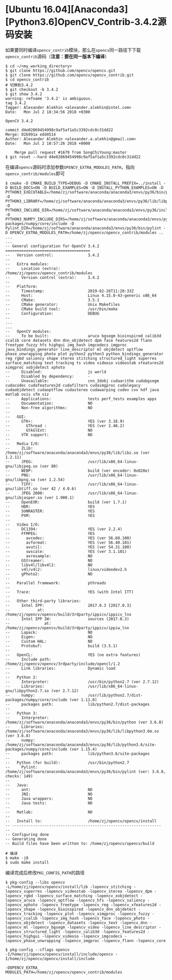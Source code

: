 
# [Ubuntu 16.04][Anaconda3][Python3.6]OpenCV_Contrib-3.4.2源码安装

如果要同时编译`opencv_contrib`模块，那么在`opencv`同一路径下下载`opencv_contrib`源码（**注意：要在同一版本下编译**）

    $ cd ~/<my_working_directory>
    $ git clone https://github.com/opencv/opencv.git
    $ git clone https://github.com/opencv/opencv_contrib.git
    $ cd opencv_contrib
    # 切换到3.4.2
    $ git checkout -b 3.4.2
    $ git show 3.4.2
    warning: refname '3.4.2' is ambiguous.
    tag 3.4.2
    Tagger: Alexander Alekhin <alexander.alekhin@intel.com>
    Date:   Mon Jul 2 18:34:56 2018 +0300

    OpenCV 3.4.2

    commit d4e02869454998c9af5af1a5c3392cdc0c31dd22
    Merge: 02b991a edd4514
    Author: Alexander Alekhin <alexander.a.alekhin@gmail.com>
    Date:   Mon Jul 2 10:57:26 2018 +0000

        Merge pull request #1679 from SongChiYoung:master
    $ git reset --hard d4e02869454998c9af5af1a5c3392cdc0c31dd22

在编译`opencv`源码时添加参数`OPENCV_EXTRA_MODULES_PATH`，指向`opencv_contrib/modules`即可

    $ cmake -D CMAKE_BUILD_TYPE=DEBUG -D CMAKE_INSTALL_PREFIX=../install -D BUILD_DOCS=ON -D BUILD_EXAMPLES=ON -D INSTALL_PYTHON_EXAMPLES=ON -D PYTHON3_EXECUTABLE=/home/zj/software/anaconda/anaconda3/envs/py36/bin/python -D PYTHON3_LIBRARY=/home/zj/software/anaconda/anaconda3/envs/py36/lib/libpython3.6m.so -D PYTHON3_INCLUDE_DIR=/home/zj/software/anaconda/anaconda3/envs/py36/include/python3.6m -D PYTHON3_NUMPY_INCLUDE_DIRS=/home/zj/software/anaconda/anaconda3/envs/py36/lib/python3.6/site-packages/numpy/core/include -D Pylint_DIR=/home/zj/software/anaconda/anaconda3/envs/py36/bin/pylint -D OPENCV_EXTRA_MODULES_PATH=/home/zj/opencv/opencv_contrib/modules ..
    ...
    ...
    -- General configuration for OpenCV 3.4.2 =====================================
    --   Version control:               3.4.2
    -- 
    --   Extra modules:
    --     Location (extra):            /home/zj/opencv/opencv_contrib/modules
    --     Version control (extra):     3.4.2
    -- 
    --   Platform:
    --     Timestamp:                   2019-02-26T11:20:33Z
    --     Host:                        Linux 4.15.0-43-generic x86_64
    --     CMake:                       3.5.1
    --     CMake generator:             Unix Makefiles
    --     CMake build tool:            /usr/bin/make
    --     Configuration:               DEBUG
    -- 
    ...
    ...
    --   OpenCV modules:
    --     To be built:                 aruco bgsegm bioinspired calib3d ccalib core datasets dnn dnn_objdetect dpm face features2d flann freetype fuzzy hfs highgui img_hash imgcodecs imgproc java_bindings_generator line_descriptor ml objdetect optflow phase_unwrapping photo plot python2 python3 python_bindings_generator reg rgbd saliency shape stereo stitching structured_light superres surface_matching text tracking ts video videoio videostab xfeatures2d ximgproc xobjdetect xphoto
    --     Disabled:                    js world
    --     Disabled by dependency:      -
    --     Unavailable:                 cnn_3dobj cudaarithm cudabgsegm cudacodec cudafeatures2d cudafilters cudaimgproc cudalegacy cudaobjdetect cudaoptflow cudastereo cudawarping cudev cvv hdf java matlab ovis sfm viz
    --     Applications:                tests perf_tests examples apps
    --     Documentation:               NO
    --     Non-free algorithms:         NO
    -- 
    --   GUI: 
    --     GTK+:                        YES (ver 3.18.9)
    --       GThread :                  YES (ver 2.48.2)
    --       GtkGlExt:                  NO
    --     VTK support:                 NO
    -- 
    --   Media I/O: 
    --     ZLib:                        /home/zj/software/anaconda/anaconda3/envs/py36/lib/libz.so (ver 1.2.11)
    --     JPEG:                        /usr/lib/x86_64-linux-gnu/libjpeg.so (ver 80)
    --     WEBP:                        build (ver encoder: 0x020e)
    --     PNG:                         /usr/lib/x86_64-linux-gnu/libpng.so (ver 1.2.54)
    --     TIFF:                        /usr/lib/x86_64-linux-gnu/libtiff.so (ver 42 / 4.0.6)
    --     JPEG 2000:                   /usr/lib/x86_64-linux-gnu/libjasper.so (ver 1.900.1)
    --     OpenEXR:                     build (ver 1.7.1)
    --     HDR:                         YES
    --     SUNRASTER:                   YES
    --     PXM:                         YES
    -- 
    --   Video I/O:
    --     DC1394:                      YES (ver 2.2.4)
    --     FFMPEG:                      YES
    --       avcodec:                   YES (ver 56.60.100)
    --       avformat:                  YES (ver 56.40.101)
    --       avutil:                    YES (ver 54.31.100)
    --       swscale:                   YES (ver 3.1.101)
    --       avresample:                NO
    --     GStreamer:                   NO
    --     libv4l/libv4l2:              NO
    --     v4l/v4l2:                    linux/videodev2.h
    --     gPhoto2:                     NO
    -- 
    --   Parallel framework:            pthreads
    -- 
    --   Trace:                         YES (with Intel ITT)
    -- 
    --   Other third-party libraries:
    --     Intel IPP:                   2017.0.3 [2017.0.3]
    --            at:                   /home/zj/opencv/opencv/build/3rdparty/ippicv/ippicv_lnx
    --     Intel IPP IW:                sources (2017.0.3)
    --               at:                /home/zj/opencv/opencv/build/3rdparty/ippicv/ippiw_lnx
    --     Lapack:                      NO
    --     Eigen:                       NO
    --     Custom HAL:                  NO
    --     Protobuf:                    build (3.5.1)
    -- 
    --   OpenCL:                        YES (no extra features)
    --     Include path:                /home/zj/opencv/opencv/3rdparty/include/opencl/1.2
    --     Link libraries:              Dynamic load
    -- 
    --   Python 2:
    --     Interpreter:                 /usr/bin/python2.7 (ver 2.7.12)
    --     Libraries:                   /usr/lib/x86_64-linux-gnu/libpython2.7.so (ver 2.7.12)
    --     numpy:                       /usr/lib/python2.7/dist-packages/numpy/core/include (ver 1.11.0)
    --     packages path:               lib/python2.7/dist-packages
    -- 
    --   Python 3:
    --     Interpreter:                 /home/zj/software/anaconda/anaconda3/envs/py36/bin/python (ver 3.6.8)
    --     Libraries:                   /home/zj/software/anaconda/anaconda3/envs/py36/lib/libpython3.6m.so (ver 3.6.8)
    --     numpy:                       /home/zj/software/anaconda/anaconda3/envs/py36/lib/python3.6/site-packages/numpy/core/include (ver 1.15.4)
    --     packages path:               lib/python3.6/site-packages
    -- 
    --   Python (for build):            /usr/bin/python2.7
    --     Pylint:                      /home/zj/software/anaconda/anaconda3/envs/py36/bin/pylint (ver: 3.6.8, checks: 149)
    -- 
    --   Java:                          
    --     ant:                         NO
    --     JNI:                         NO
    --     Java wrappers:               NO
    --     Java tests:                  NO
    -- 
    --   Matlab:                        NO
    -- 
    --   Install to:                    /home/zj/opencv/opencv/install
    -- -----------------------------------------------------------------
    -- 
    -- Configuring done
    -- Generating done
    -- Build files have been written to: /home/zj/opencv/opencv/build

    # 编译
    $ make -j8
    $ sudo make install

编译完成后修改`PKG_CONFIG_PATH`的路径

    $ pkg-config --libs opencv
    -L/home/zj/opencv/opencv/install/lib -lopencv_stitching -lopencv_superres -lopencv_videostab -lopencv_stereo -lopencv_dpm -lopencv_rgbd -lopencv_surface_matching -lopencv_xobjdetect -lopencv_aruco -lopencv_optflow -lopencv_hfs -lopencv_saliency -lopencv_xphoto -lopencv_freetype -lopencv_reg -lopencv_xfeatures2d -lopencv_shape -lopencv_bioinspired -lopencv_dnn_objdetect -lopencv_tracking -lopencv_plot -lopencv_ximgproc -lopencv_fuzzy -lopencv_ccalib -lopencv_img_hash -lopencv_face -lopencv_photo -lopencv_objdetect -lopencv_datasets -lopencv_text -lopencv_dnn -lopencv_ml -lopencv_bgsegm -lopencv_video -lopencv_line_descriptor -lopencv_structured_light -lopencv_calib3d -lopencv_features2d -lopencv_highgui -lopencv_videoio -lopencv_imgcodecs -lopencv_phase_unwrapping -lopencv_imgproc -lopencv_flann -lopencv_core

    $ pkg-config --cflags opencv
    -I/home/zj/opencv/opencv/install/include/opencv -I/home/zj/opencv/opencv/install/include

    -DOPENCV_EXTRA_
    MODULES_PATH=/home/zj/opencv/opencv_contrib/modules